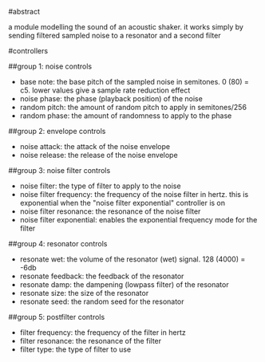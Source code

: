 #abstract

a module modelling the sound of an acoustic shaker. it works simply by sending filtered sampled noise to a resonator and a second filter

#controllers

##group 1: noise controls

- base note: the base pitch of the sampled noise in semitones. 0 (80) = c5. lower values give a sample rate reduction effect
- noise phase: the phase (playback position) of the noise
- random pitch: the amount of random pitch to apply in semitones/256
- random phase: the amount of randomness to apply to the phase

##group 2: envelope controls

- noise attack: the attack of the noise envelope
- noise release: the release of the noise envelope

##group 3: noise filter controls

- noise filter: the type of filter to apply to the noise
- noise filter frequency: the frequency of the noise filter in hertz. this is exponential when the "noise filter exponential" controller is on
- noise filter resonance: the resonance of the noise filter
- noise filter exponential: enables the exponential frequency mode for the filter

##group 4: resonator controls

- resonate wet: the volume of the resonator (wet) signal. 128 (4000) = -6db
- resonate feedback: the feedback of the resonator
- resonate damp: the dampening (lowpass filter) of the resonator
- resonate size: the size of the resonator
- resonate seed: the random seed for the resonator

##group 5: postfilter controls

- filter frequency: the frequency of the filter in hertz
- filter resonance: the resonance of the filter
- filter type: the type of filter to use